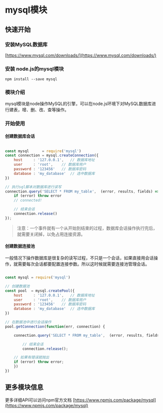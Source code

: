 # mysql模块

## 快速开始

### 安装MySQL数据库
[https://www.mysql.com/downloads/](https://www.mysql.com/downloads/)

### 安装 node.js的mysql模块

```
npm install --save mysql
```

### 模块介绍
mysql模块是node操作MySQL的引擎，可以在node.js环境下对MySQL数据库进行建表，增、删、改、查等操作。

### 开始使用

#### 创建数据库会话
```js

const mysql      = require('mysql')
const connection = mysql.createConnection({
    host     : '127.0.0.1',   // 数据库地址
    user     : 'root',    // 数据库用户
    password : '123456'   // 数据库密码
    database : 'my_database'  // 选中数据库
})

// 执行sql脚本对数据库进行读写
connection.query('SELECT * FROM my_table',  (error, results, fields) => {
    if (error) throw error
    // connected!

    // 结束会话
    connection.release()
});

```

> 注意：一个事件就有一个从开始到结束的过程，数据库会话操作执行完后，就需要关闭掉，以免占用连接资源。

#### 创建数据连接池
一般情况下操作数据库是很复杂的读写过程，不只是一个会话，如果直接用会话操作，就需要每次会话都要配置连接参数。所以这时候就需要连接池管理会话。

```js

const mysql = require('mysql')

// 创建数据池
const pool  = mysql.createPool({
    host     : '127.0.0.1',   // 数据库地址
    user     : 'root',    // 数据库用户
    password : '123456'   // 数据库密码
    database : 'my_database'  // 选中数据库
})

// 在数据池中进行会话操作
pool.getConnection(function(err, connection) {

    connection.query('SELECT * FROM my_table',  (error, results, fields) => {

        // 结束会话
        connection.release();

    // 如果有错误就抛出
    if (error) throw error;
    })
})

```

## 更多模块信息
更多详细API可以访问npm官方文档 [https://www.npmjs.com/package/mysql](https://www.npmjs.com/package/mysql)
